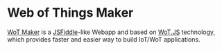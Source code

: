# Web of Things Maker
[WoT Maker](http://wotjs.io/maker) is a [JSFiddle](http://jsfiddle.net)-like Webapp and based on [WoT.JS](http://wotjs.io) technology, which provides faster and easier way to build IoT/WoT applications.
